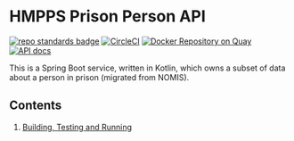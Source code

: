 # HMPPS Prison Person API
[![repo standards badge](https://img.shields.io/badge/endpoint.svg?&style=flat&logo=github&url=https%3A%2F%2Foperations-engineering-reports.cloud-platform.service.justice.gov.uk%2Fapi%2Fv1%2Fcompliant_public_repositories%2Fhmpps-prison-person-api)](https://operations-engineering-reports.cloud-platform.service.justice.gov.uk/public-report/hmpps-prison-person-api "Link to report")
[![CircleCI](https://circleci.com/gh/ministryofjustice/hmpps-prison-person-api/tree/main.svg?style=svg)](https://circleci.com/gh/ministryofjustice/hmpps-prison-person-api)
[![Docker Repository on Quay](https://img.shields.io/badge/quay.io-repository-2496ED.svg?logo=docker)](https://quay.io/repository/hmpps/hmpps-prison-person-api)
[![API docs](https://img.shields.io/badge/API_docs_-view-85EA2D.svg?logo=swagger)](https://prison-person-api-dev.hmpps.service.justice.gov.uk/webjars/swagger-ui/index.html?configUrl=/v3/api-docs)

This is a Spring Boot service, written in Kotlin, which owns a subset of data about a person in prison (migrated from NOMIS).

## Contents

1. [Building, Testing and Running](readme/build_test_run.md)